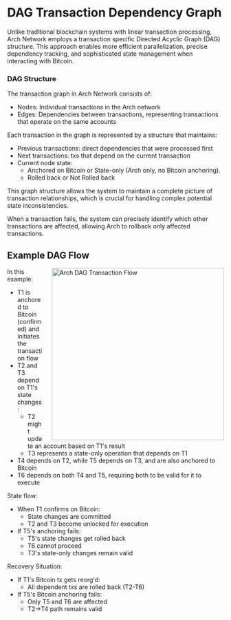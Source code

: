 # DAG Transaction Dependency Graph

Unlike traditional blockchain systems with linear transaction processing, Arch Network employs a transaction specific Directed Acyclic Graph (DAG) structure. This approach enables more efficient parallelization, precise dependency tracking, and sophisticated state management when interacting with Bitcoin.

### DAG Structure

The transaction graph in Arch Network consists of:

* Nodes: Individual transactions in the Arch network
* Edges: Dependencies between transactions, representing transactions that operate on the same accounts

Each transaction in the graph is represented by a structure that maintains:

* Previous transactions: direct dependencies that were processed first
* Next transactions: txs that depend on the current transaction
* Current node state: 
    * Anchored on Bitcoin or State-only (Arch only, no Bitcoin anchoring).
    * Rolled back or Not Rolled back

This graph structure allows the system to maintain a complete picture of transaction relationships, which is crucial for handling complex potential state inconsistencies.

When a transaction fails, the system can precisely identify which other transactions are affected, allowing Arch to rollback only affected transactions. 

## Example DAG Flow

<div style="float: right; margin-left: 20px;">
  <img src="/arch-dag.png" alt="Arch DAG Transaction Flow" width="400"/>
</div>

In this example:

* T1 is anchored to Bitcoin (confirmed) and initiates the transaction flow
* T2 and T3 depend on T1's state changes:
    * T2 might update an account based on T1's result
    * T3 represents a state-only operation that depends on T1
* T4 depends on T2, while T5 depends on T3, and are also anchored to Bitcoin
* T6 depends on both T4 and T5, requiring both to be valid for it to execute

State flow:

* When T1 confirms on Bitcoin:
    * State changes are committed
    * T2 and T3 become unlocked for execution
* If T5's anchoring fails:
    * T5's state changes get rolled back
    * T6 cannot proceed
    * T3's state-only changes remain valid

Recovery Situation:

* If T1's Bitcoin tx gets reorg'd:
    * All dependent txs are rolled back (T2-T6)
* If T5's Bitcoin anchoring fails:
    * Only T5 and T6 are affected
    * T2->T4 path remains valid